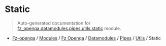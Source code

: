 # Static

> Auto-generated documentation for [fz_openqa.datamodules.pipes.utils.static](blob/master/fz_openqa/datamodules/pipes/utils/static.py) module.

- [Fz-openqa](../../../../README.md#fz-openqa-index) / [Modules](../../../../MODULES.md#fz-openqa-modules) / [Fz Openqa](../../../index.md#fz-openqa) / [Datamodules](../../index.md#datamodules) / [Pipes](../index.md#pipes) / [Utils](index.md#utils) / Static
